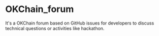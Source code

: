 # OKChain_forum
It's a OKChain forum based on GitHub issues for developers to discuss technical questions or activities like hackathon.
